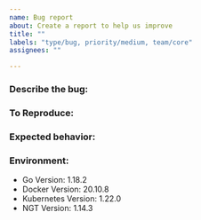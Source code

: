 ```yaml
---
name: Bug report
about: Create a report to help us improve
title: ""
labels: "type/bug, priority/medium, team/core"
assignees: ""

---
```


### Describe the bug:

<!-- A clear and concise description of what the bug is. -->

### To Reproduce:

<!-- Please describe the steps to reproduce the behavior: -->

### Expected behavior:

<!-- A clear and concise description of what you expected to happen. -->

### Environment:

<!--- Please change the versions below along with your environment -->

- Go Version: 1.18.2
- Docker Version: 20.10.8
- Kubernetes Version: 1.22.0
- NGT Version: 1.14.3
